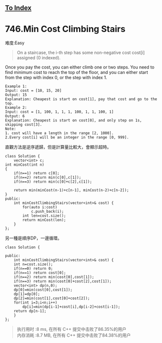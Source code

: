 [To Index](/index.md)
---
# 746.Min Cost Climbing Stairs
难度:Easy
> On a staircase, the i-th step has some non-negative cost cost[i] assigned (0 indexed).

Once you pay the cost, you can either climb one or two steps. You need to find minimum cost to reach the top of the floor, and you can either start from the step with index 0, or the step with index 1.

```
Example 1:
Input: cost = [10, 15, 20]
Output: 15
Explanation: Cheapest is start on cost[1], pay that cost and go to the top.
Example 2:
Input: cost = [1, 100, 1, 1, 1, 100, 1, 1, 100, 1]
Output: 6
Explanation: Cheapest is start on cost[0], and only step on 1s, skipping cost[3].
Note:
1. cost will have a length in the range [2, 1000].
2.Every cost[i] will be an integer in the range [0, 999].
```

直觀方法是逆序遞歸，但是計算量比較大，會顯示超時。  
```
class Solution {
    vector<int> c;
int minCost(int n)
{
    if(n==1) return c[0];
    if(n==2) return min(c[0],c[1]);
    if(n==3) return min(c[0]+c[2],c[1]);
    
    return min(minCost(n-1)+c[n-1], minCost(n-2)+c[n-2]);
}
public:
    int minCostClimbingStairs(vector<int>& cost) {
        for(auto i:cost)
            c.push_back(i);
        int len=cost.size();
        return minCost(len);
    }
};
```
另一種是順序DP，一邊循環。  
```
class Solution {

public:
    int minCostClimbingStairs(vector<int>& cost) {
    int n=cost.size();
    if(n==0) return 0;
    if(n==1) return cost[0];
    if(n==2) return min(cost[0],cost[1]);
    if(n==3) return min(cost[0]+cost[2],cost[1]);
    vector<int> dp(n,0);
    dp[0]=min(cost[0],cost[1]);
    dp[1]=dp[0];
    dp[2]=min(cost[1],cost[0]+cost[2]);
    for(int i=3;i<n;i++)
        dp[i]=min(dp[i-1]+cost[i],dp[i-2]+cost[i-1]);
    return dp[n-1];
    }
};
```
> 执行用时 :8 ms, 在所有 C++ 提交中击败了86.35%的用户   
内存消耗 :8.7 MB, 在所有 C++ 提交中击败了84.38%的用户
